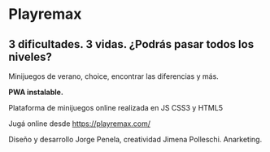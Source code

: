 # Playremax 
## 3 dificultades. 3 vidas. ¿Podrás pasar todos los niveles?
Minijuegos de verano, choice, encontrar las diferencias y más. 

**PWA instalable.**

Plataforma de minijuegos online realizada en JS CSS3 y HTML5

Jugá online desde <a href="https://playremax.com/" target="_blank">https://playremax.com/</a>

Diseño y desarrollo Jorge Penela, creatividad Jimena Polleschi. Anarketing.
